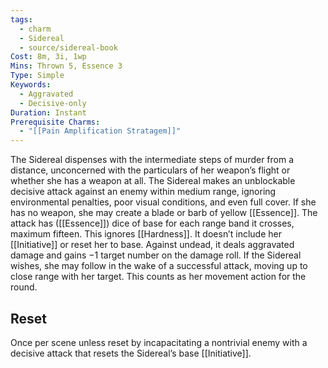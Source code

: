 ```yaml
---
tags:
  - charm
  - Sidereal
  - source/sidereal-book
Cost: 8m, 3i, 1wp
Mins: Thrown 5, Essence 3
Type: Simple
Keywords:
  - Aggravated
  - Decisive-only
Duration: Instant
Prerequisite Charms:
  - "[[Pain Amplification Stratagem]]"
---
```

The Sidereal dispenses with the intermediate steps of murder from a distance, unconcerned with the particulars of her weapon’s flight or whether she has a weapon at all. The Sidereal makes an unblockable decisive attack against an enemy within medium range, ignoring environmental penalties, poor visual conditions, and even full cover. If she has no weapon, she may create a blade or barb of yellow [[Essence]]. The attack has ([[Essence]]) dice of base for each range band it crosses, maximum fifteen. This ignores [[Hardness]]. It doesn’t include her [[Initiative]] or reset her to base. Against undead, it deals aggravated damage and gains −1 target number on the damage roll. If the Sidereal wishes, she may follow in the wake of a successful attack, moving up to close range with her target. This counts as her movement action for the round. 
## Reset
Once per scene unless reset by incapacitating a nontrivial enemy with a decisive attack that resets the Sidereal’s base [[Initiative]].